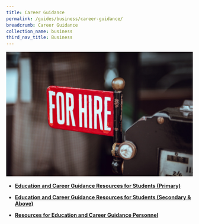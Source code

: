 ```yaml
---
title: Career Guidance
permalink: /guides/business/career-guidance/
breadcrumb: Career Guidance
collection_name: business
third_nav_title: Business
---
```

<img src="/images/category/career-guidance.jpg" alt="career guidance banner" style="width:800px;" />

* [**Education and Career Guidance Resources for Students (Primary)**](/guides/business/career-guidance/education-and-career-guidance-resources-for-students-primary)

* [**Education and Career Guidance Resources for Students (Secondary & Above)**](/guides/business/career-guidance/education-and-career-guidance-resources-for-students-secondary-and-above)

* [**Resources for Education and Career Guidance Personnel**](/guides/business/career-guidance/resources-for-education-and-career-guidance-personnel)